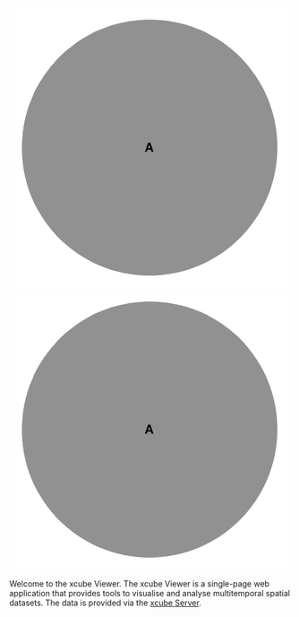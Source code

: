 [![examples](../images/example_logo_a.png)](https://xcube-dev.github.io/xcube-viewer/)
![example_logo_a.png](../images/example_logo_a.png)

Welcome to the xcube Viewer. The xcube Viewer is a single-page
web application that provides tools to visualise and analyse multitemporal spatial datasets. 
The data is provided via the [xcube Server](https://xcube.readthedocs.io/en/latest/webapi.html).
